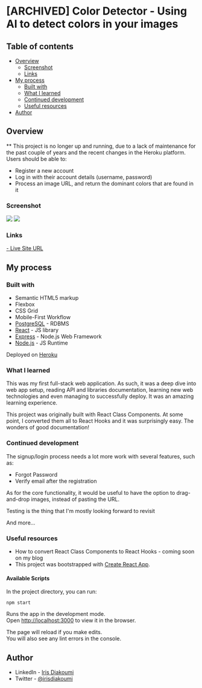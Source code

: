 # [ARCHIVED] Color Detector - Using AI to detect colors in your images

## Table of contents

- [Overview](#overview)
  - [Screenshot](#screenshot)
  - [Links](#links)
- [My process](#my-process)
  - [Built with](#built-with)
  - [What I learned](#what-i-learned)
  - [Continued development](#continued-development)
  - [Useful resources](#useful-resources)
- [Author](#author)

## Overview
** This project is no longer up and running, due to a lack of maintenance for the past couple of years and the recent changes in the Heroku platform.
Users should be able to:

- Register a new account
- Log in with their account details (username, password)
- Process an image URL, and return the dominant colors that are found in it

### Screenshot

![](https://user-images.githubusercontent.com/3638718/119908551-8e952400-bf5b-11eb-8f9b-2b8983a029fd.png)
![](https://user-images.githubusercontent.com/3638718/119908548-8b9a3380-bf5b-11eb-8f75-456325a29df3.png)


### Links

[- Live Site URL](https://color-palette-detector.herokuapp.com/)

## My process

### Built with

- Semantic HTML5 markup
- Flexbox
- CSS Grid
- Mobile-First Workflow
- [PostgreSQL](https://www.postgresql.org/) - RDBMS
- [React](https://reactjs.org/) - JS library
- [Express](https://expressjs.com/) - Node.js Web Framework
- [Node.js](https://nodejs.org/en/) - JS Runtime

Deployed on [Heroku](https://www.heroku.com/home)

### What I learned

This was my first full-stack web application. As such, it was a deep dive into web app setup, reading API and libraries documentation, learning new web technologies and even managing to successfully deploy. It was an amazing learning experience.

This project was originally built with React Class Components. At some point, I converted them all to React Hooks and it was surprisingly easy. The wonders of good documentation!

### Continued development

The signup/login process needs a lot more work with several features, such as:

- Forgot Password
- Verify email after the registration

As for the core functionality, it would be useful to have the option to drag-and-drop images, instead of pasting the URL.

Testing is the thing that I'm mostly looking forward to revisit

And more...

### Useful resources

- How to convert React Class Components to React Hooks - coming soon on my blog
- This project was bootstrapped with [Create React App](https://github.com/facebook/create-react-app).

#### Available Scripts

In the project directory, you can run:

`npm start`

Runs the app in the development mode.\
Open [http://localhost:3000](http://localhost:3000) to view it in the browser.

The page will reload if you make edits.\
You will also see any lint errors in the console.

## Author

- LinkedIn - [Iris Diakoumi](https://www.linkedin.com/in/irisdiakoumi/)
- Twitter - [@irisdiakoumi](https://www.twitter.com/irisdiakoumi)
